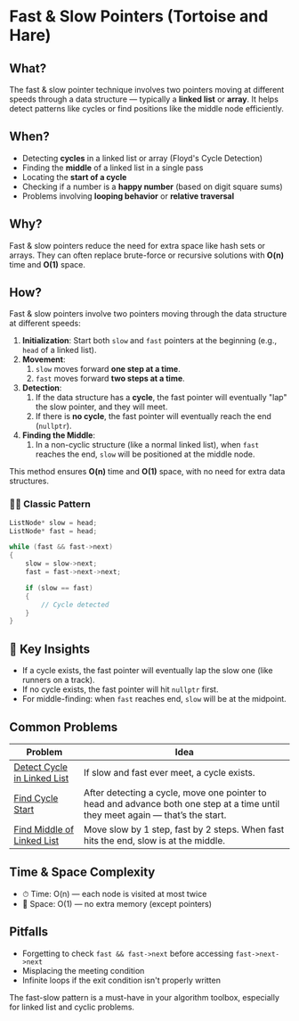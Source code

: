 ﻿# Fast & Slow Pointers (Tortoise and Hare)

## What?
The fast & slow pointer technique involves two pointers moving at different speeds through a data structure — typically a **linked list** or **array**. It helps detect patterns like cycles or find positions like the middle node efficiently.

## When?
- Detecting **cycles** in a linked list or array (Floyd's Cycle Detection)
- Finding the **middle** of a linked list in a single pass
- Locating the **start of a cycle**
- Checking if a number is a **happy number** (based on digit square sums)
- Problems involving **looping behavior** or **relative traversal**

## Why?
Fast & slow pointers reduce the need for extra space like hash sets or arrays. They can often replace brute-force or recursive solutions with **O(n)** time and **O(1)** space.

## How?
Fast & slow pointers involve two pointers moving through the data structure at different speeds:

1. **Initialization**: Start both `slow` and `fast` pointers at the beginning (e.g., `head` of a linked list).
2. **Movement**:
    1. `slow` moves forward **one step at a time**.
    2. `fast` moves forward **two steps at a time**.
3. **Detection**:
    1. If the data structure has a **cycle**, the fast pointer will eventually "lap" the slow pointer, and they will meet.
    2. If there is **no cycle**, the fast pointer will eventually reach the end (`nullptr`).
4. **Finding the Middle**:
    1. In a non-cyclic structure (like a normal linked list), when `fast` reaches the end, `slow` will be positioned at the middle node.

This method ensures **O(n)** time and **O(1)** space, with no need for extra data structures.
### 🐢🐇 Classic Pattern

```cpp
ListNode* slow = head;
ListNode* fast = head;

while (fast && fast->next) 
{
    slow = slow->next;
    fast = fast->next->next;

    if (slow == fast) 
    {
        // Cycle detected
    }
}
```

## 🧠 Key Insights

- If a cycle exists, the fast pointer will eventually lap the slow one (like runners on a track).
- If no cycle exists, the fast pointer will hit `nullptr` first.
- For middle-finding: when `fast` reaches end, `slow` will be at the midpoint.

## Common Problems

| Problem                                                        | Idea                                                                                                                            |
|----------------------------------------------------------------|---------------------------------------------------------------------------------------------------------------------------------|
| [Detect Cycle in Linked List](detect_cycle_in_linked_list.cpp) | If slow and fast ever meet, a cycle exists.                                                                                     |
| [Find Cycle Start](find_cycle_start.cpp)                       | After detecting a cycle, move one pointer to head and advance both one step at a time until they meet again — that’s the start. |
| [Find Middle of Linked List](find_middle_of_linked_list.cpp)   | Move slow by 1 step, fast by 2 steps. When fast hits the end, slow is at the middle.                                            |

## Time & Space Complexity
- ⏱ Time: O(n) — each node is visited at most twice
- 🧠 Space: O(1) — no extra memory (except pointers)

## Pitfalls
- Forgetting to check `fast && fast->next` before accessing `fast->next->next`
- Misplacing the meeting condition
- Infinite loops if the exit condition isn't properly written

The fast-slow pattern is a must-have in your algorithm toolbox, especially for linked list and cyclic problems.
